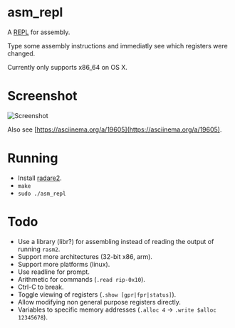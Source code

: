 # asm_repl
A [REPL](https://en.wikipedia.org/wiki/Read%E2%80%93eval%E2%80%93print_loop) for assembly.

Type some assembly instructions and immediatly see which registers were changed.

Currently only supports x86_64 on OS X.

Screenshot
==
![Screenshot](http://i.imgur.com/OQz12RO.png)

Also see [https://asciinema.org/a/19605](https://asciinema.org/a/19605).


Running
==

* Install [radare2](https://github.com/radare/radare2).
* `make`
* `sudo ./asm_repl`



Todo
==

* Use a library (libr?) for assembling instead of reading the output of running `rasm2`.
* Support more architectures (32-bit x86, arm).
* Support more platforms (linux).
* Use readline for prompt.
* Arithmetic for commands (`.read rip-0x10`).
* Ctrl-C to break.
* Toggle viewing of registers (`.show [gpr|fpr|status]`).
* Allow modifying non general purpose registers directly.
* Variables to specific memory addresses (`.alloc 4` -> `.write $alloc 12345678`).
